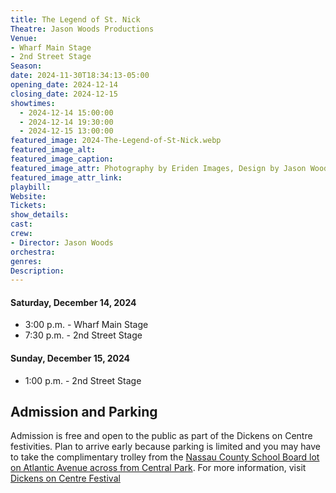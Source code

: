 ```yaml
---
title: The Legend of St. Nick
Theatre: Jason Woods Productions
Venue: 
- Wharf Main Stage
- 2nd Street Stage
Season: 
date: 2024-11-30T18:34:13-05:00
opening_date: 2024-12-14
closing_date: 2024-12-15
showtimes:
  - 2024-12-14 15:00:00
  - 2024-12-14 19:30:00
  - 2024-12-15 13:00:00
featured_image: 2024-The-Legend-of-St-Nick.webp
featured_image_alt: 
featured_image_caption: 
featured_image_attr: Photography by Eriden Images, Design by Jason Woods
featured_image_attr_link: 
playbill:
Website: 
Tickets: 
show_details: 
cast:
crew:
- Director: Jason Woods
orchestra:
genres: 
Description: 
---
```

#### Saturday, December 14, 2024
- 3:00 p.m. - Wharf Main Stage
- 7:30 p.m. - 2nd Street Stage

#### Sunday, December 15, 2024
- 1:00 p.m. - 2nd Street Stage

## Admission and Parking
Admission is free and open to the public as part of the Dickens on Centre festivities. Plan to arrive early because parking is limited and you may have to take the complimentary trolley from the [Nassau County School Board lot on Atlantic Avenue across from Central Park](https://maps.app.goo.gl/hxXKgKmH32gnr92E8). For more information, visit [Dickens on Centre Festival](https://www.ameliaisland.com/dickens-on-centre/)